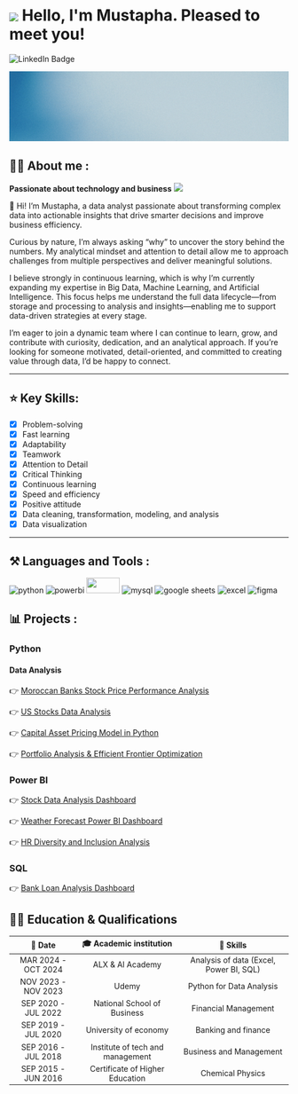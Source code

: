 <h1>
  <img src="https://media.giphy.com/media/hvRJCLFzcasrR4ia7z/giphy.gif" width="30px" style="vertical-align: middle;"/>
  Hello, I'm Mustapha. Pleased to meet you!
</h1>

<div 
<p align="left">
  <!-- LinkedIn Badge -->
  <a href="https://www.linkedin.com/in/mustapha-outgougua/" style="text-decoration: none;">
    <img src="https://img.shields.io/badge/LinkedIn-0077B5?style=for-the-badge&logo=linkedin&logoColor=white" alt="LinkedIn Badge" style="margin-bottom: -4px;"/>
  </a>
  </div>

  
</p>

<div id="header" align="center">
  <img decoding="async" src="https://github.com/mustapha-py/outgouguamustapha/blob/main/Banner.gif" width="1000" />
  
</div>


  


 <div id="header" align="left">

## 👨‍💻 About me :

**Passionate about technology and business** <img decoding="async" src="https://media.giphy.com/media/WUlplcMpOCEmTGBtBW/giphy.gif" width="30">

👋 Hi! I’m Mustapha, a data analyst passionate about transforming complex data into actionable insights that drive smarter decisions and improve business efficiency.

Curious by nature, I’m always asking “why” to uncover the story behind the numbers. My analytical mindset and attention to detail allow me to approach challenges from multiple perspectives and deliver meaningful solutions.

I believe strongly in continuous learning, which is why I’m currently expanding my expertise in Big Data, Machine Learning, and Artificial Intelligence. This focus helps me understand the full data lifecycle—from storage and processing to analysis and insights—enabling me to support data-driven strategies at every stage.

I’m eager to join a dynamic team where I can continue to learn, grow, and contribute with curiosity, dedication, and an analytical approach. If you’re looking for someone motivated, detail-oriented, and committed to creating value through data, I’d be happy to connect.


---

## ⭐ Key Skills:
- [x] Problem-solving 
- [x] Fast learning
- [x] Adaptability
- [x] Teamwork
- [x] Attention to Detail
- [x] Critical Thinking
- [x] Continuous learning
- [x] Speed and efficiency
- [x] Positive attitude
- [x] Data cleaning, transformation, modeling, and analysis
- [x] Data visualization

---

## ⚒️ Languages and Tools :

<div id="header" align="left">
  <img decoding="async" src="https://img.shields.io/badge/Python-3B77A7?style=for-the-badge&logo=python&logoColor=white" alt="python"/>
  <img decoding="async" src="https://img.shields.io/badge/Power_BI-ECA000?style=for-the-badge&logo=Power-BI&logoColor=white" alt="powerbi"/>
  <img decoding="async" src="https://img.shields.io/badge/R-276DC3?style=for-the-badge&logo=r&logoColor=white" width="60" height="28"/>
  <img decoding="async" src="https://img.shields.io/badge/MySQL-42759C?style=for-the-badge&logo=mysql&logoColor=white" alt="mysql"/>
  <img decoding="async" src="https://img.shields.io/badge/Google_Sheets-00AC47?style=for-the-badge&logo=google-sheets&logoColor=white" alt="google sheets"/>
  <img decoding="async" src="https://img.shields.io/badge/Microsoft_Excel-217346?style=for-the-badge&logo=microsoft-excel&logoColor=white" alt="excel"/>
  <img decoding="async" src="https://img.shields.io/badge/Figma-F76D5E?style=for-the-badge&logo=figma&logoColor=white" alt="figma"/>



</div>



## 📊 Projects :

<h3 id="python">Python</h3>
<h4 id="python">Data Analysis</h4>

👉 [Moroccan Banks Stock Price Performance Analysis](https://github.com/outgouguamustapha/Moroccan-banks-historical-stock-price-performance)

👉 [US Stocks Data Analysis](https://github.com/mustapha-py/Stock-Data-Analysis/blob/main/README.md)

👉 [Capital Asset Pricing Model in Python](https://github.com/outgouguamustapha/Capital-Asset-Pricing-Model-in-Python)

👉 [Portfolio Analysis & Efficient Frontier Optimization](https://github.com/outgouguamustapha/Portfolio-Analysis-and-Efficient-Frontier-Simulation)


<h3 id="power-bi">Power BI</h3>

👉 [Stock Data Analysis Dashboard](https://github.com/mustapha-py/Stock-Data-Analysis/blob/main/README.md#visualization)

👉 [Weather Forecast Power BI Dashboard](https://github.com/outgouguamustapha/Weather-Forecast-Power-BI-Dashboard)

👉 [HR Diversity and Inclusion Analysis](https://github.com/outgouguamustapha/HR-Diversity-Inclusion-Analysis)


<h3 id="sql">SQL</h3>

👉 [Bank Loan Analysis Dashboard](https://github.com/outgouguamustapha/Bank-Loan-Analysis)





## 👨‍🎓 Education & Qualifications

| 📅 Date                | 🎓 Academic institution             | 🚀 Skills
|  :---:  |  :---:   | :---:  | 
| MAR 2024 - OCT 2024 | ALX & AI Academy                 | Analysis of data (Excel, Power BI, SQL) |
| NOV 2023 - NOV 2023 | Udemy                            | Python for Data Analysis |
| SEP 2020 - JUL 2022 | National School of Business      | Financial Management |
| SEP 2019 - JUL 2020 | University of economy        | Banking and finance |
| SEP 2016 - JUL 2018 | Institute of tech and management | Business and Management |
| SEP 2015 - JUN 2016 | Certificate of Higher Education  | Chemical Physics |
